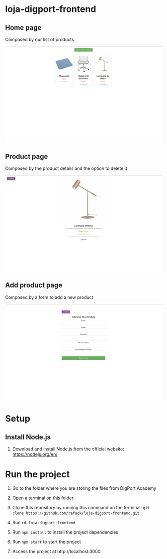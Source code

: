 # loja-digport-frontend

## Home page
Composed by our list of products

![](./products-list.png)

## Product page
Composed by the product details and the option to delete it

![](./product-details.png)

## Add product page
Composed by a form to add a new product

![](./add-product.png)

# Setup

## Install Node.js

1. Download and install Node.js from the official website: https://nodejs.org/en/

# Run the project
1. Go to the folder where you are storing the files from DigPort Academy

1. Open a terminal on this folder

1. Clone this repository by running this command on the terminal: `git clone https://github.com/rafack/loja-digport-frontend.git`

1. Run `cd loja-digport-frontend`

1. Run `npm install` to install the project dependencies

1. Run `npm start` to start the project

1. Access the project at http://localhost:3000
